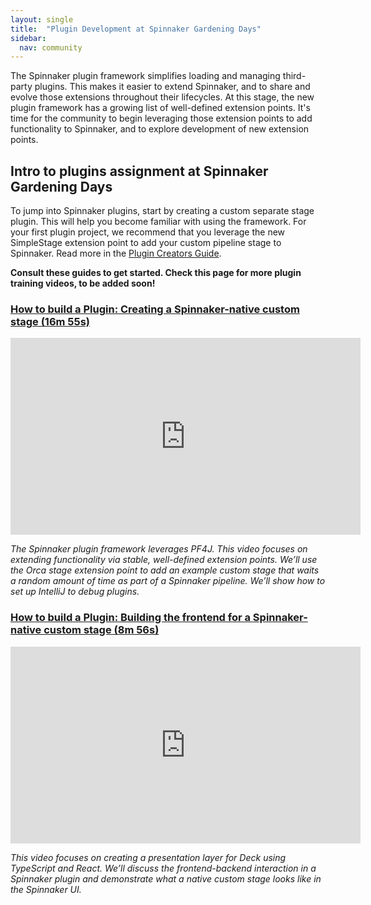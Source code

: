 ```yaml
---
layout: single
title:  "Plugin Development at Spinnaker Gardening Days"
sidebar:
  nav: community
---
```

The Spinnaker plugin framework simplifies loading and managing third-party plugins. This makes it easier to extend Spinnaker, and to share and evolve those extensions throughout their lifecycles. At this stage, the new plugin framework has a growing list of well-defined extension points. It's time for the community to begin leveraging those extension points to add functionality to Spinnaker, and to explore development of new extension points.

## Intro to plugins assignment at Spinnaker Gardening Days

To jump into Spinnaker plugins, start by creating a custom separate stage plugin. This will help you become familiar with using the framework. For your first plugin project, we recommend that you leverage the new SimpleStage extension point to add your custom pipeline stage to Spinnaker. Read more in the [Plugin Creators Guide](https://www.spinnaker.io/guides/developer/plugin-creators/).

__Consult these guides to get started. Check this page for more plugin training videos, to be added soon!__

### <a href="https://youtu.be/b7BmMY1kR10" target="_blank">How to build a Plugin: Creating a Spinnaker-native custom stage (16m 55s)</a>

<iframe width="560" height="315" src="https://www.youtube.com/embed/b7BmMY1kR10" frameborder="0" allowfullscreen></iframe>

_The Spinnaker plugin framework leverages PF4J. This video focuses on extending functionality via stable, well-defined extension points. We’ll use the Orca stage extension point to add an example custom stage that waits a random amount of time as part of a Spinnaker pipeline. We’ll show how to set up IntelliJ to debug plugins._

### <a href="https://www.youtube.com/u9NVlG58NYo" target="_blank">How to build a Plugin: Building the frontend for a Spinnaker-native custom stage (8m 56s)</a>

<iframe width="560" height="315" src="https://www.youtube.com/embed/u9NVlG58NYo" frameborder="0" allowfullscreen></iframe>

_This video focuses on creating a presentation layer for Deck using TypeScript and React. We’ll discuss the frontend-backend interaction in a Spinnaker plugin and demonstrate what a native custom stage looks like in the Spinnaker UI._
